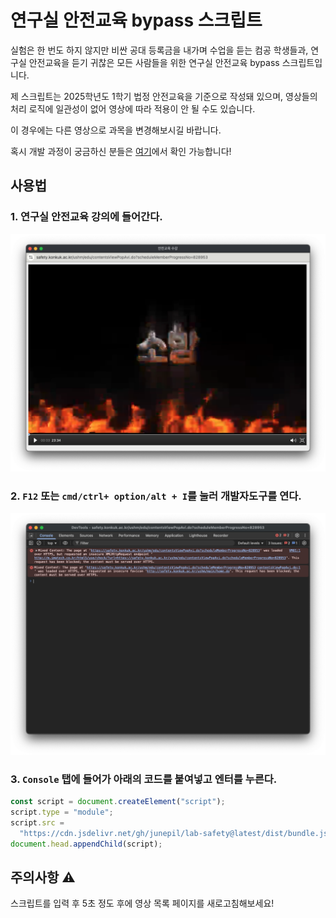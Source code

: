 # 연구실 안전교육 bypass 스크립트

실험은 한 번도 하지 않지만 비싼 공대 등록금을 내가며 수업을 듣는 컴공 학생들과, 연구실 안전교육을 듣기 귀찮은 모든 사람들을 위한 연구실 안전교육 bypass 스크립트입니다.

제 스크립트는 2025학년도 1학기 법정 안전교육을 기준으로 작성돼 있으며, 영상들의 처리 로직에 일관성이 없어 영상에 따라 적용이 안 될 수도 있습니다.

이 경우에는 다른 영상으로 과목을 변경해보시길 바랍니다.

혹시 개발 과정이 궁금하신 분들은 [여기](https://velog.io/@pil0009/연구실-안전교육-스킵하기)에서 확인 가능합니다!

## 사용법

### 1. 연구실 안전교육 강의에 들어간다.

![alt text](asset/image-1.png)

### 2. `F12` 또는 `cmd/ctrl+ option/alt + I`를 눌러 개발자도구를 연다.

![alt text](asset/image-2.png)

### 3. `Console` 탭에 들어가 아래의 코드를 붙여넣고 엔터를 누른다.

```js
const script = document.createElement("script");
script.type = "module";
script.src =
  "https://cdn.jsdelivr.net/gh/junepil/lab-safety@latest/dist/bundle.js";
document.head.appendChild(script);
```

## 주의사항 ⚠️

스크립트를 입력 후 5초 정도 후에 영상 목록 페이지를 새로고침해보세요!
